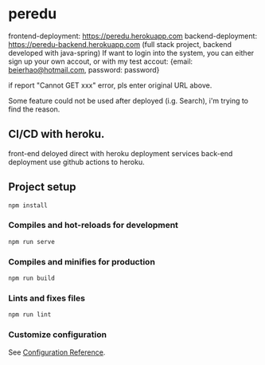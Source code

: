 # peredu
frontend-deployment: https://peredu.herokuapp.com 
backend-deployment: https://peredu-backend.herokuapp.com 
(full stack project, backend developed with java-spring)
If want to login into the system, you can either sign up your own accout, or with my test accout: {email: beierhao@hotmail.com, password: password}

if report "Cannot GET xxx" error, pls enter original URL above.

Some feature could not be used after deployed (i.g. Search), i'm trying to find the reason.

## CI/CD with heroku.
front-end deloyed direct with heroku deployment services
back-end deployment use github actions to heroku.

## Project setup
```
npm install
```

### Compiles and hot-reloads for development
```
npm run serve
```

### Compiles and minifies for production
```
npm run build
```

### Lints and fixes files
```
npm run lint
```

### Customize configuration
See [Configuration Reference](https://cli.vuejs.org/config/).
